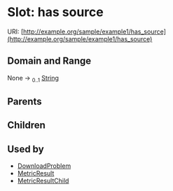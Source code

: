 
# Slot: has source




URI: [http://example.org/sample/example1/has_source](http://example.org/sample/example1/has_source)


## Domain and Range

None &#8594;  <sub>0..1</sub> [String](types/String.md)

## Parents


## Children


## Used by

 * [DownloadProblem](DownloadProblem.md)
 * [MetricResult](MetricResult.md)
 * [MetricResultChild](MetricResultChild.md)
